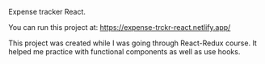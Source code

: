 Expense tracker React.

  You can run this project at:
https://expense-trckr-react.netlify.app/

This project was created while I was going through React-Redux course.
It helped me practice with functional components as well as use hooks.
